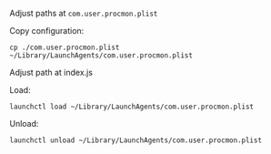 Adjust paths at `com.user.procmon.plist`

Copy configuration:
```
cp ./com.user.procmon.plist ~/Library/LaunchAgents/com.user.procmon.plist
```

Adjust path at index.js

Load:
```
launchctl load ~/Library/LaunchAgents/com.user.procmon.plist
```

Unload:
```
launchctl unload ~/Library/LaunchAgents/com.user.procmon.plist
```
